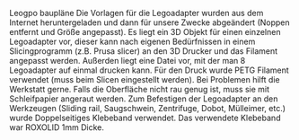 Leogpo baupläne
Die Vorlagen für die Legoadapter wurden aus dem Internet heruntergeladen und dann für unsere Zwecke abgeändert (Noppen entfernt und Größe angepasst). Es liegt ein 3D Objekt für einen einzelnen Legoadapter vor, dieser kann nach eigenen Bedürfnissen in einem Slicingprogramm (z.B. Prusa slicer) an den 3D Drucker und das Filament angepasst werden. Außerden liegt eine Datei vor, mit der man 8 Legoadapter auf einmal drucken kann. Für den Druck wurde PETG Filament verwendet (muss beim Slicen eingestellt werden). Bei Problemen hilft die Werkstatt gerne. Falls die Oberfläche nicht rau genug ist, muss sie mit Schleifpapier angeraut werden. Zum Befestigen der Legoadapter an den Werkzeugen (Sliding rail, Saugschwein, Zentrifuge, Dobot, Mülleimer, etc.) wurde Doppelseitiges Klebeband verwendet. Das verwendete Klebeband war ROXOLID 1mm Dicke.
